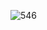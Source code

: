 ![546](https://user-images.githubusercontent.com/117715724/237047772-b80f4da6-d771-41be-9c09-19eff81e8b79.PNG)
